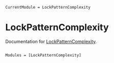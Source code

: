 ```@meta
CurrentModule = LockPatternComplexity
```

# LockPatternComplexity

Documentation for [LockPatternComplexity](https://github.com/jaantollander/LockPatternComplexity.jl).

```@index
```

```@autodocs
Modules = [LockPatternComplexity]
```
